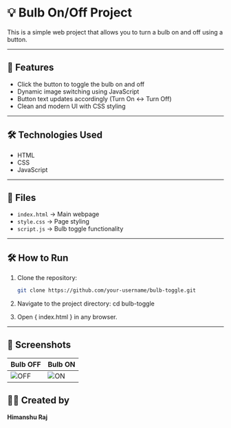 # 💡 Bulb On/Off Project

This is a simple web project that allows you to turn a bulb on and off using a button.

---

## 🚀 Features

- Click the button to toggle the bulb on and off
- Dynamic image switching using JavaScript
- Button text updates accordingly (Turn On ↔ Turn Off)
- Clean and modern UI with CSS styling

---

## 🛠️ Technologies Used

- HTML
- CSS
- JavaScript

---

## 📁 Files

- `index.html` → Main webpage
- `style.css` → Page styling
- `script.js` → Bulb toggle functionality

---

## 🛠️ How to Run

1. Clone the repository:
   ```bash
   git clone https://github.com/your-username/bulb-toggle.git

2. Navigate to the project directory:
   cd bulb-toggle

3. Open { index.html } in any browser.

---

## 📸 Screenshots

| Bulb OFF                                             | Bulb ON                                            |
| ---------------------------------------------------- | -------------------------------------------------- |
| ![OFF](https://www.w3schools.com/js/pic_bulboff.gif) | ![ON](https://www.w3schools.com/js/pic_bulbon.gif) |



## 👨‍💻 Created by

**Himanshu Raj**
